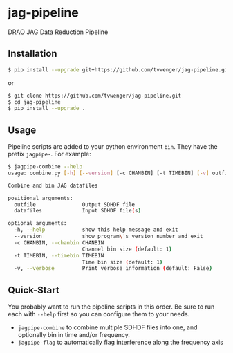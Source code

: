 # jag-pipeline
DRAO JAG Data Reduction Pipeline

## Installation
```bash
$ pip install --upgrade git+https://github.com/tvwenger/jag-pipeline.git
```
or
```bash
$ git clone https://github.com/tvwenger/jag-pipeline.git
$ cd jag-pipeline
$ pip install --upgrade .
```

## Usage
Pipeline scripts are added to your python environment `bin`. They have the prefix `jagpipe-`.
For example:
```bash
$ jagpipe-combine --help
usage: combine.py [-h] [--version] [-c CHANBIN] [-t TIMEBIN] [-v] outfile datafiles [datafiles ...]

Combine and bin JAG datafiles

positional arguments:
  outfile               Output SDHDF file
  datafiles             Input SDHDF file(s)

optional arguments:
  -h, --help            show this help message and exit
  --version             show program\'s version number and exit
  -c CHANBIN, --chanbin CHANBIN
                        Channel bin size (default: 1)
  -t TIMEBIN, --timebin TIMEBIN
                        Time bin size (default: 1)
  -v, --verbose         Print verbose information (default: False)
```

## Quick-Start

You probably want to run the pipeline scripts in this order. Be sure to run each with `--help`
first so you can configure them to your needs.

* `jagpipe-combine` to combine multiple SDHDF files into one, and optionally bin in time and/or frequency.
* `jagpipe-flag` to automatically flag interference along the frequency axis